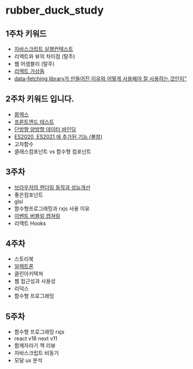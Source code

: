 # rubber_duck_study

## 1주차 키워드

- [자바스크립트 실행컨텍스트](./week_01/ExecutionContext.md)
- 리액트와 뷰의 차이점 (탈주)
- 웹 어셈블리 (탈주)
- [리액트 가상돔](./week_01/Virtual_DOM.md)
- [data-fetching library가 만들어진 이유와 어떻게 사용해야 잘 사용하는 것인지"](./week_01/DataFetchingLibrary.md)

## 2주차 키워드 입니다.
- [몹엑스](./week_02/MobX.md)
- [프론트엔드 테스트](./week_02/프론트엔드-테스트.md)
- [단방향 양방향 데이터 바인딩](./week_02/2%20way%20data%20binding%20%26%201%20way%20data%20binding%20.md)
- [ES2020, ES2021 에 추가된 기능 (불참)](./week_02/ES2020과%20ES2021에%20추가된%20기능.md)
- 고차함수
- 클래스컴포넌트 vs 함수형 컴포넌트

## 3주차
- [브라우저의 렌더링 동작과 성능개선](./week_03/BrowserRendering.md)
- 좋은컴포넌트
- glsl
- 함수형프로그래밍과 rxjs 사용 이유
- [이벤트 버블링 캡쳐링](./week_03/버블링과%20캡처링.md)
- 리액트 Hooks 

## 4주차
- 스토리북
- [일렉트론](./week_04/Electron.md)
- 클린아키텍쳐
- 웹 접근성과 사용성
- 리덕스
- 함수형 프로그래밍

## 5주차
- 함수형 프로그래밍 rxjs
- react v18 next v11
- 함께자라기 책 리뷰
- 자바스크립트 비동기
- 모달 ux 분석  